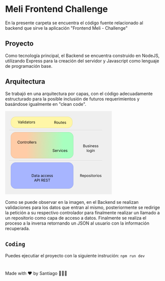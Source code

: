 
# Meli Frontend Challenge

En la presente carpeta se encuentra el código fuente relacionado al backend que sirve la aplicación "Frontend Meli - Challenge"

## Proyecto

Como tecnología principal, el Backend se encuentra construido en NodeJS, utilizando Express para la creación del servidor y Javascript como lenguaje de programación base.

## Arquitectura

Se trabajó en una arquitectura por capas, con el código adecuadamente estructurado para la posible inclusión de futuros requerimientos y basándose  igualmente en "clean code".

![alt Arquitectura Front end](./wiki/Capas%20arquitectura%20backend.png)

Como se puede observar en la imagen, en el Backend se realizan validaciones para los datos que entran al mismo, posteriormente se redirige la petición a su respectivo controlador para finalmente realizar un llamado a un repositorio como capa de acceso a datos. Finalmente se realiza el proceso a la inversa retornando un JSON al usuario  con la información recuperada.

## `Coding`

Puedes ejecutiar el proyecto con la siguiente instrución:
`npm run dev`

#

Made with ❤️ by Santiago 👨🏽‍💻 

